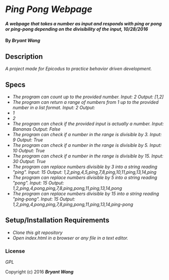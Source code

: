 # _Ping Pong Webpage_

#### _A webpage that takes a number as input and responds with ping or pong or ping-pong depending on the divisibility of the input, 10/28/2016_

#### By _**Bryant Wang**_

## Description

_A project made for Epicodus to practice behavior driven development._

## Specs

* _The program can count up to the provided number.
Input: 2
Output: [1,2]_
* _The program can return a range of numbers from 1 up to the provided number in a list format.
Input: 2
Output: <li>1</li><li>2</li>_
* _The program can check if the provided input is actually a number.
Input: Bananas
Output: False_
* _The program can check if a number in the range is divisible by 3.
Input: 9
Output: True_
* _The program can check if a number in the range is divisible by 5.
Input: 10
Output: True_
* _The program can check if a number in the range is divisible by 15.
Input: 30
Output: True_
* _The program can replace numbers divisible by 3 into a string reading "ping".
Input: 15
Output: 1,2,ping,4,5,ping,7,8,ping,10,11,ping,13,14,ping_
* _The program can replace numbers divisible by 5 into a string reading "pong".
Input: 15
Output: 1,2,ping,4,pong,ping,7,8,ping,pong,11,ping,13,14,pong_
* _The program can replace numbers divisible by 15 into a string reading "ping-pong".
Input: 15
Output: 1,2,ping,4,pong,ping,7,8,ping,pong,11,ping,13,14,ping-pong_

## Setup/Installation Requirements

* _Clone this git repository_
* _Open index.html in a browser or any file in a text editor._

### License

*GPL*

Copyright (c) 2016 **_Bryant Wang_**
